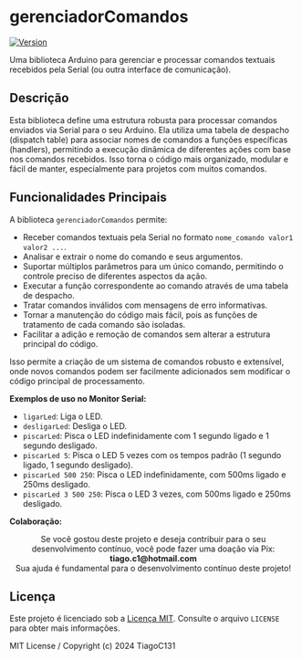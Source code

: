 # gerenciadorComandos

[![Version](https://img.shields.io/badge/version-1.0-blue.svg)](https://github.com/TiagoC131/gerenciadorComandos/releases/tag/v1.0)

Uma biblioteca Arduino para gerenciar e processar comandos textuais recebidos pela Serial (ou outra interface de comunicação).

## Descrição

Esta biblioteca define uma estrutura robusta para processar comandos enviados via Serial para o seu Arduino. Ela utiliza uma tabela de despacho (dispatch table) para associar nomes de comandos a funções específicas (handlers), permitindo a execução dinâmica de diferentes ações com base nos comandos recebidos. Isso torna o código mais organizado, modular e fácil de manter, especialmente para projetos com muitos comandos.

## Funcionalidades Principais

A biblioteca `gerenciadorComandos` permite:

*   Receber comandos textuais pela Serial no formato `nome_comando valor1 valor2 ...`.
*   Analisar e extrair o nome do comando e seus argumentos.
*   Suportar múltiplos parâmetros para um único comando, permitindo o controle preciso de diferentes aspectos da ação.
*   Executar a função correspondente ao comando através de uma tabela de despacho.
*   Tratar comandos inválidos com mensagens de erro informativas.
*   Tornar a manutenção do código mais fácil, pois as funções de tratamento de cada comando são isoladas.
*   Facilitar a adição e remoção de comandos sem alterar a estrutura principal do código.

Isso permite a criação de um sistema de comandos robusto e extensível, onde novos comandos podem ser facilmente adicionados sem modificar o código principal de processamento.

 **Exemplos de uso no Monitor Serial:**

*   `ligarLed`: Liga o LED.
*   `desligarLed`: Desliga o LED.
*   `piscarLed`: Pisca o LED indefinidamente com 1 segundo ligado e 1 segundo desligado.
*   `piscarLed 5`: Pisca o LED 5 vezes com os tempos padrão (1 segundo ligado, 1 segundo desligado).
*   `piscarLed 500 250`: Pisca o LED indefinidamente, com 500ms ligado e 250ms desligado.
*   `piscarLed 3 500 250`: Pisca o LED 3 vezes, com 500ms ligado e 250ms desligado.

 **Colaboração:**

<div align="center">
  Se você gostou deste projeto e deseja contribuir para o seu desenvolvimento contínuo, você pode fazer uma doação via Pix: <strong>tiago.c1@hotmail.com</strong> <br>
  Sua ajuda é fundamental para o desenvolvimento contínuo deste projeto!
</div>

## Licença

Este projeto é licenciado sob a [Licença MIT](LICENSE). Consulte o arquivo `LICENSE` para obter mais informações.

MIT License / Copyright (c) 2024 TiagoC131
